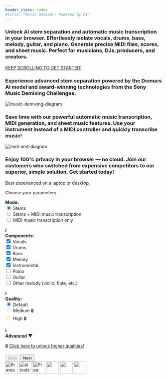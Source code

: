 ```yaml
---
header_class: index
#title: "Music Demixer: Powered by AI"
---
```

<script src="app.js" type="module"></script>
<script src="https://cdn.jsdelivr.net/npm/fflate@0.8.0/umd/index.js"></script>

<section class="info-section">
<h3>Unlock <b>AI stem separation</b> and <b>automatic music transcription</b> in your browser. Effortlessly isolate vocals, drums, bass, melody, guitar, and piano. Generate precise MIDI files, scores, and sheet music. Perfect for musicians, DJs, producers, and creators.</h3>
</section>

<section class="flashy-cta">
  <a href="#demixer-app" class="cta-link">
    <div class="cta-container">
      <span class="cta-text">KEEP SCROLLING TO GET STARTED!</span>
      <div class="arrow-container">
        <span class="arrow-down"></span>
        <span class="arrow-down"></span>
        <span class="arrow-down"></span>
      </div>
    </div>
  </a>
</section>

<section class="info-section">
<h3>Experience advanced stem separation powered by the <b>Demucs AI model</b> and award-winning technologies from the Sony Music Demixing Challenges.</h3>
</section>

<section class="image-section">
<img id="music-demix-img" class="title-img" src="/assets/images/music-demix.webp" alt="music-demixing-diagram"/>
</section>

<section class="info-section">
<h3>Save time with our powerful <b>automatic music transcription, MIDI generation, and sheet music features</b>. Use your instrument instead of a MIDI controller and quickly transcribe music!</h3>
</section>

<section class="image-section">
<img id="amt-img" class="title-img" src="/assets/images/midi-amt.webp" alt="midi-amt-diagram"/>
</section>

<section class="info-section">
<h3>Enjoy <b>100% privacy in your browser</b> — no cloud. Join our customers who switched from expensive competitors to our superior, simple solution. Get started today!</h3>
</section>

<a id="demixer-app" class="hidden-anchor"></a>

<!-- Wizard sections here... -->
<section class="demixer-section">
  <div class="disable-wizard">
    Best experienced on a laptop or desktop.
  </div>
  <div class="wizard-container">
    <div id="wizard-step-1" class="wizard-step">
      <p>Choose your parameters</p>
      <div class="columns-container">
        <div class="column">
          <b>Mode:</b>
          <form id="processingPickerForm">
            <div>
              <input type="radio" id="stems" name="processingMode" value="stems" checked>
              <label for="stems">Stems</label>
            </div>
            <div>
              <input type="radio" id="both" name="processingMode" value="both">
              <label for="both">Stems + MIDI music transcription</label>
            </div>
            <div>
              <input type="radio" id="midi" name="processingMode" value="midi">
              <label for="midi">MIDI music transcription only</label>
            </div>
          </form>
        <b><a href="javascript:void(0);" id="midiTooltipToggle" style="text-decoration: none; cursor: pointer;">ℹ️</a></b>
        <div id="midiTooltip" style="display: none;">
          <a href="/getting-started/2024/12/07/Music-transcription-feature">Learn more about our MIDI and MusicXML music transcription features</a>
        </div>
        </div>
        <div class="column">
          <b>Components:</b>
          <form id="modelPickerForm">
            <div>
              <input type="checkbox" id="vocals" name="feature" value="vocals" checked>
              <label for="vocals">Vocals</label>
            </div>
            <div>
              <input type="checkbox" id="drums" name="feature" value="drums" checked>
              <label for="drums">Drums</label>
            </div>
            <div>
              <input type="checkbox" id="bass" name="feature" value="bass" checked>
              <label for="bass">Bass</label>
            </div>
            <div>
              <input type="checkbox" id="melody" name="feature" value="melody" checked>
              <label for="melody">Melody</label>
            </div>
            <div>
              <input type="checkbox" id="instrumental" name="feature" value="instrumental" checked>
              <label for="instrumental">Instrumental</label>
            </div>
            <div>
              <input type="checkbox" id="piano" name="feature" value="piano">
              <label for="piano">Piano</label>
            </div>
            <div>
              <input type="checkbox" id="guitar" name="feature" value="guitar">
              <label for="guitar">Guitar</label>
            </div>
            <div>
              <input type="checkbox" id="other_melody" name="feature" value="other_melody">
              <label for="other_melody">Other melody (violin, flute, etc.)</label>
            </div>
          </form>
        <b><a href="javascript:void(0);" id="componentTooltipToggle" style="text-decoration: none; cursor: pointer;">ℹ️</a></b>
        <div id="componentTooltip" style="display: none;">
          Picking "melody" or "instrumental" may add more components automatically.
        </div>
        </div>
        <div class="column">
            <b>Quality:</b>
            <form id="qualityPickerForm">
              <div>
                <input type="radio" id="default-quality" name="quality" value="default" checked>
                <label for="default-quality">Default</label>
              </div>
              <div>
                <input type="radio" id="medium-quality" name="quality" value="medium" disabled>
                <label for="medium-quality">Medium 🔒</label>
              </div>
              <div>
                <input type="radio" id="high-quality" name="quality" value="high" disabled>
                <label for="high-quality">High 🔒</label>
              </div>
            </form>
        <b><a href="javascript:void(0);" id="qualityTooltipToggle" style="text-decoration: none; cursor: pointer;">ℹ️</a></b>
        <div id="qualityTooltip" style="display: none;">
          Higher quality is slower, depending on total number of components.
        </div>
        </div>
        <div class="column">
        <b><a href="javascript:void(0);" id="advancedSettingsToggle" style="text-decoration: none; cursor: pointer;">Advanced &#x25BC;</a></b>
        <div id="advancedSettings" style="display: none;">
            <b>Max memory:</b>
            <form id="memorySelectorForm">
            <div>
                <input type="radio" id="4gb" name="memory" value="4gb">
                <label for="4gb">4 GB (slowest)</label>
            </div>
            <div>
                <input type="radio" id="8gb" name="memory" value="8gb" checked>
                <label for="8gb">8 GB (2x faster)</label>
            </div>
            <div>
                <input type="radio" id="16gb" name="memory" value="16gb">
                <label for="16gb">16 GB (4x faster)</label>
            </div>
            <div>
                <input type="radio" id="32gb" name="memory" value="32gb">
                <label for="32gb">32 GB (8x faster)</label>
            </div>
            </form>
            <br>
            ⚠️ More memory is faster,  with a higher risk of crashing❗
            <br>
            ℹ️ Read <a href="/getting-started/2024/09/20/How-to-pick-max-memory" target="_blank" alt="memory-guide">our guide on how to pick max memory.</a>
        </div>
        </div>
      </div>
      <div class="cta-legend">
        <p id="pro-cta">🔒 <a href="/pricing#subscribe-today" target="_blank">Click here to unlock higher qualities!</a></p>
      </div>
      <div class="wizard-footer">
        <button id="prev-step-1" class="wizard-prev-btn" disabled>Back</button>
        <button id="next-step-1" class="wizard-next-btn">Next</button>
      </div>
    </div>
    <div id="wizard-step-2" class="wizard-step" style="display: none;">
      <p id="usage-limits"></p>
      <p>Choose either a file or a folder as your input:</p>
      <div class="input-group">
          <input type="file" id="audio-upload" aria-label="Choose a file">
      </div>
      <div class="input-group">
          <input type="file" id="batch-upload" webkitdirectory directory multiple aria-label="Choose a folder">
      </div>
      <br>
      <div id="selectedInputMessage">Selected input:</div>
      <br>
      <div class="wizard-footer">
        <button id="prev-step-2" class="wizard-prev-btn">Back</button>
        <button id="next-step-2" class="wizard-next-btn" disabled>Start job</button>
      </div>
      <!-- Overlay and Spinner -->
      <div id="step2-overlay" class="overlay" style="display: none;">
          <h3 style="color: #ffffff; margin-top: 20px;">Downloading model files...</h3>
          <div class="loader" id="step2-spinner"></div>
      </div>
    </div>
    <div id="wizard-step-3" class="wizard-step" style="display: none;">
    <p>Progress and outputs</p>
      🚫 To cancel the current job, refresh the page
      <div class="progress-container">
        <div class="progress-text" id="inference-progress-text">Stems progress...</div>
        <div class="progress-bar" id="inference-progress-bar-outer">
            <div class="progress-bar-inner" id="inference-progress-bar" style="width: 0%"></div>
        </div>
        <div class="progress-text" id="midi-progress-text">MIDI progress...</div>
        <div class="progress-bar" id="midi-progress-bar-outer">
            <div class="progress-bar-inner" id="midi-progress-bar" style="width: 0%"></div>
        </div>
        This may take a while, go grab a coffee! ☕️
        <br>
        <b>Slow?</b> Start a new job and set Advanced -> Max memory higher. Read <a href="/getting-started/2024/09/20/How-to-pick-max-memory" target="_blank" alt="memory-guide">our guide for info</a> 💻
      </div>
      <div class="output-container">
        <div class="output-text" id="output-progress-text">Outputs...</div>
        <div class="output-link-container" id="output-links">
        </div>
      </div>
      <br>
      <div class="wizard-footer">
        <button id="prev-step-3" class="wizard-prev-btn" disabled>Back</button>
        <button id="next-step-3-sheet-music" class="wizard-next-btn highlight-btn" disabled>
          View and print sheet music (New! 🌟)
        </button>
        <button id="next-step-3-new-job" class="wizard-next-btn" disabled>New job</button>
      </div>
    </div>
    <div id="wizard-step-4-sheet-music" class="wizard-step" style="display: none;">
    <p>View and print generated sheet music</p>
    <!-- We'll create this container for the clickable links -->
    <div id="instrument-links">
      <!-- Example: "Open, print, and save sheet music for:" -->
      <p>Open, print, and save sheet music for:</p>
      <!-- We'll populate links here (Guitar, Vocals, Bass) via JavaScript -->
    </div>
    <div class="wizard-footer">
      <button id="prev-step-4" class="wizard-prev-btn">Back</button>
      <button id="next-step-4" class="wizard-next-btn">New job</button>
    </div>
    </div>
  </div>
</section>

<section class="featured-section">
<div class="featured-badges">
<a href="https://theresanaiforthat.com/ai/free-music-demixer/?ref=featured&v=691965" target="_blank"><img height="40" src="https://media.theresanaiforthat.com/featured5.png" alt="theresanaiforthat-promo"></a> <a title="ai tools code.market" href="https://code.market?code.market=verified"><img alt="ai tools code.market" title="ai tools code.market" src="https://code.market/assets/manage-product/featured-logo-dark.svg" target="_blank" height="40"/></a> <a href="https://toolnest.ai/project/free-music-demixer/" target="_blank" style="cursor: pointer" id="tr_dark"><img loading="lazy" src="https://toolnest.ai/wp-content/uploads/2024/05/badge_toolnest_dark.svg" height="40" alt="Free Music Demixer" data-eio="p"></a> <a href="https://aizones.io/tool/free-music-demixer"> <img height="40" src="https://aizones.io/static/media/Embed DARK.99f25d736afbf408832f.png"/></a> <a href="https://www.aitechsuite.com/tools/6053?ref=featured&v=129" target="_blank" rel="nofollow"><img height="40" src="https://aitsmarketing.s3.amazonaws.com/aits-verified-tool.svg?height=40"/></a> <a href="https://arktan.com" target="_blank"><img src="/assets/images/arktan-banner.webp" height="40"></a>
</div>
</section>

<br>
